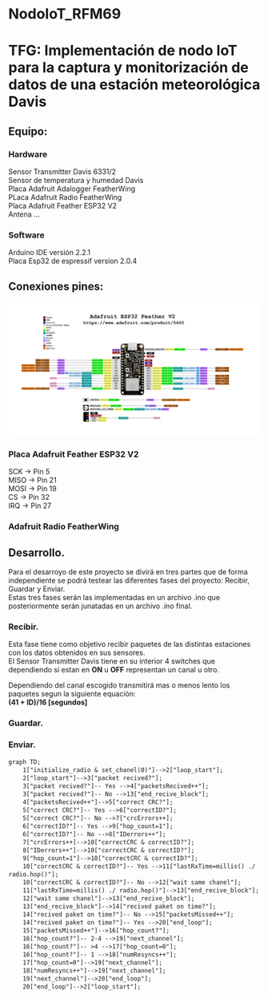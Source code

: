 # NodoIoT_RFM69
# TFG: Implementación de nodo IoT para la captura y monitorización de datos de una estación meteorológica Davis
## Equipo:
### Hardware
Sensor Transmitter Davis 6331/2  
Sensor de temperatura y humedad Davis  
Placa Adafruit Adalogger FeatherWing  
PLaca Adafruit Radio FeatherWing  
Placa Adafruit Feather ESP32 V2  
Antena ...  
### Software  
Arduino IDE versión 2.2.1  
Placa Esp32 de espressif version 2.0.4  
## Conexiones pines:

![Image text](https://github.com/DaniAntolin/NodoIoT_RFM69/blob/V1.0/imagenes/imagenes/adafruit_products_Adafruit_ESP32_Feather_V2_Pinout.png)

### Placa Adafruit Feather ESP32 V2
SCK -> Pin 5  
MISO -> Pin 21  
MOSI -> Pin 19   
CS -> Pin 32  
IRQ -> Pin 27  
### Adafruit Radio FeatherWing

## Desarrollo.
Para el desarroyo de este proyecto se divirá en tres partes que de forma independiente se podrá testear las diferentes fases del proyecto: Recibir, Guardar y Enviar.  
Estas tres fases serán las implementadas en un archivo .ino que posteriormente serán junatadas en un archivo .ino final.  
### Recibir.
Esta fase tiene como objetivo recibir paquetes de las distintas estaciones con los datos obtenidos en sus sensores.  
El Sensor Transmitter Davis tiene en su interior 4 switches que dependiendo si estan en **ON** u **OFF** representan un canal u otro.

Dependiendo del canal escogido transmitirá mas o menos lento los paquetes segun la siguiente equación:  
**(41 + ID)/16 [segundos]**  
### Guardar.
### Enviar.  




```mermaid
graph TD;
    1["initialize_radio & set_chanel(0)"]-->2["loop_start"];
    2["loop_start"]-->3["packet recived?"];
    3["packet recived?"]-- Yes -->4["packetsRecived++"];
    3["packet recived?"]-- No -->13["end_recive_block"];
    4["packetsRecived++"]-->5["correct CRC?"];
    5["correct CRC?"]-- Yes -->6["correctID?"];
    5["correct CRC?"]-- No -->7["crcErrors++];
    6["correctID?"]-- Yes -->9["hop_count=1"];
    6["correctID?"]-- No -->8["IDerrors++"];
    7["crcErrors++]-->10["correctCRC & correctID?"];
    8["IDerrors++"]-->10["correctCRC & correctID?"];
    9["hop_count=1"]-->10["correctCRC & correctID?"];
    10["correctCRC & correctID?"]-- Yes -->11["lastRxTime=millis() ./ radio.hop()"];
    10["correctCRC & correctID?"]-- No -->12["wait same chanel"];
    11["lastRxTime=millis() ./ radio.hop()"]-->13["end_recive_block"];
    12["wait same chanel"]-->13["end_recive_block"];
    13["end_recive_block"]-->14["recived paket on time?"];
    14["recived paket on time?"]-- No -->15["packetsMissed++"];
    14["recived paket on time?"]-- Yes -->20["end_loop"];
    15["packetsMissed++"]-->16["hop_count?"];
    16["hop_count?"]-- 2-4 -->19["next_channel"];
    16["hop_count?"]-- >4 -->17["hop_count=0"];
    16["hop_count?"]-- 1 -->18["numResyncs++"];
    17["hop_count=0"]-->19["next_channel"];
    18["numResyncs++"]-->19["next_channel"];
    19["next_channel"]-->20["end_loop"];
    20["end_loop"]-->2["loop_start"];
```


 


